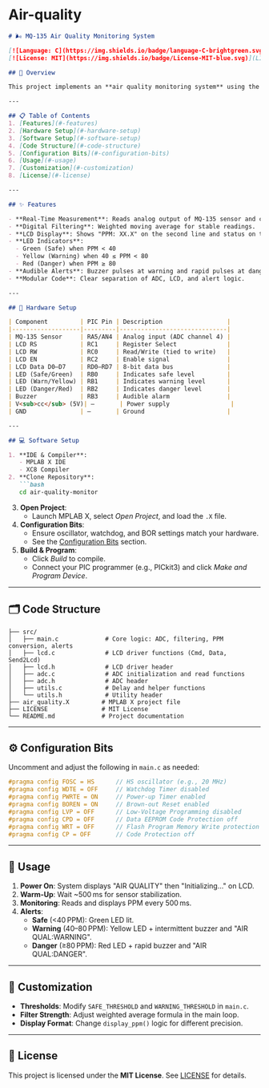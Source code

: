 # Air-quality
```markdown
# 🌬️ MQ-135 Air Quality Monitoring System

[![Language: C](https://img.shields.io/badge/language-C-brightgreen.svg)]()
[![License: MIT](https://img.shields.io/badge/License-MIT-blue.svg)](LICENSE)

## 📖 Overview

This project implements an **air quality monitoring system** using the PIC microcontroller (e.g., PIC16F877A) with an MQ-135 gas sensor. It displays real-time PPM (parts per million) values on a 16×2 LCD and uses LEDs and a buzzer to indicate safe, warning, and danger levels.

---

## 📋 Table of Contents
1. [Features](#-features)
2. [Hardware Setup](#-hardware-setup)
3. [Software Setup](#-software-setup)
4. [Code Structure](#-code-structure)
5. [Configuration Bits](#-configuration-bits)
6. [Usage](#-usage)
7. [Customization](#-customization)
8. [License](#-license)

---

## ✨ Features

- **Real-Time Measurement**: Reads analog output of MQ-135 sensor and converts to PPM.
- **Digital Filtering**: Weighted moving average for stable readings.
- **LCD Display**: Shows "PPM: XX.X" on the second line and status on the first.
- **LED Indicators**:
  - Green (Safe) when PPM < 40
  - Yellow (Warning) when 40 ≤ PPM < 80
  - Red (Danger) when PPM ≥ 80
- **Audible Alerts**: Buzzer pulses at warning and rapid pulses at danger levels.
- **Modular Code**: Clear separation of ADC, LCD, and alert logic.

---

## 🧰 Hardware Setup

| Component         | PIC Pin | Description                  |
|-------------------|---------|------------------------------|
| MQ-135 Sensor     | RA5/AN4 | Analog input (ADC channel 4) |
| LCD RS            | RC1     | Register Select              |
| LCD RW            | RC0     | Read/Write (tied to write)   |
| LCD EN            | RC2     | Enable signal                |
| LCD Data D0–D7    | RD0–RD7 | 8-bit data bus               |
| LED (Safe/Green)  | RB0     | Indicates safe level         |
| LED (Warn/Yellow) | RB1     | Indicates warning level      |
| LED (Danger/Red)  | RB2     | Indicates danger level       |
| Buzzer            | RB3     | Audible alarm                |
| V<sub>cc</sub> (5V)| —       | Power supply                 |
| GND               | —       | Ground                       |

---

## 💻 Software Setup

1. **IDE & Compiler**:
   - MPLAB X IDE
   - XC8 Compiler
2. **Clone Repository**:
   ```bash
   cd air-quality-monitor
   ```
3. **Open Project**:
   - Launch MPLAB X, select *Open Project*, and load the `.X` file.
4. **Configuration Bits**:
   - Ensure oscillator, watchdog, and BOR settings match your hardware.
   - See the [Configuration Bits](#-configuration-bits) section.
5. **Build & Program**:
   - Click *Build* to compile.
   - Connect your PIC programmer (e.g., PICkit3) and click *Make and Program Device*.

---

## 🗂️ Code Structure

```text
├── src/
│   ├── main.c             # Core logic: ADC, filtering, PPM conversion, alerts
│   ├── lcd.c              # LCD driver functions (Cmd, Data, Send2Lcd)
│   ├── lcd.h              # LCD driver header
│   ├── adc.c              # ADC initialization and read functions
│   ├── adc.h              # ADC header
│   ├── utils.c            # Delay and helper functions
│   └── utils.h            # Utility header
├── air_quality.X         # MPLAB X project file
├── LICENSE               # MIT License
└── README.md             # Project documentation
```

---

## ⚙️ Configuration Bits

Uncomment and adjust the following in `main.c` as needed:
```c
#pragma config FOSC = HS      // HS oscillator (e.g., 20 MHz)
#pragma config WDTE = OFF     // Watchdog Timer disabled
#pragma config PWRTE = ON     // Power-up Timer enabled
#pragma config BOREN = ON     // Brown-out Reset enabled
#pragma config LVP = OFF      // Low-Voltage Programming disabled
#pragma config CPD = OFF      // Data EEPROM Code Protection off
#pragma config WRT = OFF      // Flash Program Memory Write protection off
#pragma config CP = OFF       // Code Protection off
```

---

## 🚦 Usage

1. **Power On**: System displays "AIR QUALITY" then "Initializing..." on LCD.
2. **Warm-Up**: Wait ~500 ms for sensor stabilization.
3. **Monitoring**: Reads and displays PPM every 500 ms.
4. **Alerts**:
   - **Safe** (<40 PPM): Green LED lit.
   - **Warning** (40–80 PPM): Yellow LED + intermittent buzzer and "AIR QUAL:WARNING".
   - **Danger** (≥80 PPM): Red LED + rapid buzzer and "AIR QUAL:DANGER".

---

## 🔧 Customization

- **Thresholds**: Modify `SAFE_THRESHOLD` and `WARNING_THRESHOLD` in `main.c`.
- **Filter Strength**: Adjust weighted average formula in the main loop.
- **Display Format**: Change `display_ppm()` logic for different precision.

---

## 📄 License

This project is licensed under the **MIT License**. See [LICENSE](LICENSE) for details.

